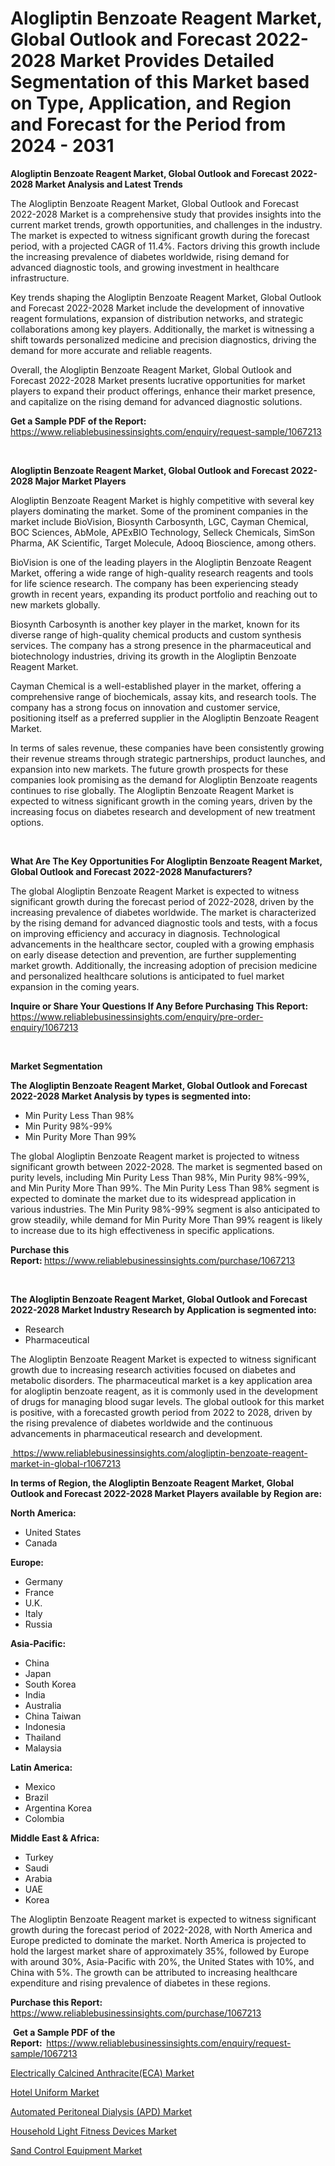 <p><h1>Alogliptin Benzoate Reagent Market, Global Outlook and Forecast 2022-2028 Market Provides Detailed Segmentation of this Market based on Type, Application, and Region and Forecast for the Period from 2024 - 2031</h1></p><p><strong>Alogliptin Benzoate Reagent Market, Global Outlook and Forecast 2022-2028 Market Analysis and Latest Trends</strong></p>
<p><p>The Alogliptin Benzoate Reagent Market, Global Outlook and Forecast 2022-2028 Market is a comprehensive study that provides insights into the current market trends, growth opportunities, and challenges in the industry. The market is expected to witness significant growth during the forecast period, with a projected CAGR of 11.4%. Factors driving this growth include the increasing prevalence of diabetes worldwide, rising demand for advanced diagnostic tools, and growing investment in healthcare infrastructure.</p><p>Key trends shaping the Alogliptin Benzoate Reagent Market, Global Outlook and Forecast 2022-2028 Market include the development of innovative reagent formulations, expansion of distribution networks, and strategic collaborations among key players. Additionally, the market is witnessing a shift towards personalized medicine and precision diagnostics, driving the demand for more accurate and reliable reagents.</p><p>Overall, the Alogliptin Benzoate Reagent Market, Global Outlook and Forecast 2022-2028 Market presents lucrative opportunities for market players to expand their product offerings, enhance their market presence, and capitalize on the rising demand for advanced diagnostic solutions.</p></p>
<p><strong>Get a Sample PDF of the Report:&nbsp;</strong> <a href="https://www.reliablebusinessinsights.com/enquiry/request-sample/1067213">https://www.reliablebusinessinsights.com/enquiry/request-sample/1067213</a></p>
<p>&nbsp;</p>
<p><strong>Alogliptin Benzoate Reagent Market, Global Outlook and Forecast 2022-2028 Major Market Players</strong></p>
<p><p>Alogliptin Benzoate Reagent Market is highly competitive with several key players dominating the market. Some of the prominent companies in the market include BioVision, Biosynth Carbosynth, LGC, Cayman Chemical, BOC Sciences, AbMole, APExBIO Technology, Selleck Chemicals, SimSon Pharma, AK Scientific, Target Molecule, Adooq Bioscience, among others.</p><p>BioVision is one of the leading players in the Alogliptin Benzoate Reagent Market, offering a wide range of high-quality research reagents and tools for life science research. The company has been experiencing steady growth in recent years, expanding its product portfolio and reaching out to new markets globally.</p><p>Biosynth Carbosynth is another key player in the market, known for its diverse range of high-quality chemical products and custom synthesis services. The company has a strong presence in the pharmaceutical and biotechnology industries, driving its growth in the Alogliptin Benzoate Reagent Market.</p><p>Cayman Chemical is a well-established player in the market, offering a comprehensive range of biochemicals, assay kits, and research tools. The company has a strong focus on innovation and customer service, positioning itself as a preferred supplier in the Alogliptin Benzoate Reagent Market.</p><p>In terms of sales revenue, these companies have been consistently growing their revenue streams through strategic partnerships, product launches, and expansion into new markets. The future growth prospects for these companies look promising as the demand for Alogliptin Benzoate reagents continues to rise globally. The Alogliptin Benzoate Reagent Market is expected to witness significant growth in the coming years, driven by the increasing focus on diabetes research and development of new treatment options.</p></p>
<p>&nbsp;</p>
<p><strong>What Are The Key Opportunities For Alogliptin Benzoate Reagent Market, Global Outlook and Forecast 2022-2028 Manufacturers?</strong></p>
<p><p>The global Alogliptin Benzoate Reagent Market is expected to witness significant growth during the forecast period of 2022-2028, driven by the increasing prevalence of diabetes worldwide. The market is characterized by the rising demand for advanced diagnostic tools and tests, with a focus on improving efficiency and accuracy in diagnosis. Technological advancements in the healthcare sector, coupled with a growing emphasis on early disease detection and prevention, are further supplementing market growth. Additionally, the increasing adoption of precision medicine and personalized healthcare solutions is anticipated to fuel market expansion in the coming years.</p></p>
<p><strong>Inquire or Share Your Questions If Any Before Purchasing This Report:</strong> <a href="https://www.reliablebusinessinsights.com/enquiry/pre-order-enquiry/1067213">https://www.reliablebusinessinsights.com/enquiry/pre-order-enquiry/1067213</a></p>
<p>&nbsp;</p>
<p><strong>Market Segmentation</strong></p>
<p><strong>The Alogliptin Benzoate Reagent Market, Global Outlook and Forecast 2022-2028 Market Analysis by types is segmented into:</strong></p>
<p><ul><li>Min Purity Less Than 98%</li><li>Min Purity 98%-99%</li><li>Min Purity More Than 99%</li></ul></p>
<p><p>The global Alogliptin Benzoate Reagent market is projected to witness significant growth between 2022-2028. The market is segmented based on purity levels, including Min Purity Less Than 98%, Min Purity 98%-99%, and Min Purity More Than 99%. The Min Purity Less Than 98% segment is expected to dominate the market due to its widespread application in various industries. The Min Purity 98%-99% segment is also anticipated to grow steadily, while demand for Min Purity More Than 99% reagent is likely to increase due to its high effectiveness in specific applications.</p></p>
<p><strong>Purchase this Report:&nbsp;</strong><a href="https://www.reliablebusinessinsights.com/purchase/1067213">https://www.reliablebusinessinsights.com/purchase/1067213</a></p>
<p>&nbsp;</p>
<p><strong>The Alogliptin Benzoate Reagent Market, Global Outlook and Forecast 2022-2028 Market Industry Research by Application is segmented into:</strong></p>
<p><ul><li>Research</li><li>Pharmaceutical</li></ul></p>
<p><p>The Alogliptin Benzoate Reagent Market is expected to witness significant growth due to increasing research activities focused on diabetes and metabolic disorders. The pharmaceutical market is a key application area for alogliptin benzoate reagent, as it is commonly used in the development of drugs for managing blood sugar levels. The global outlook for this market is positive, with a forecasted growth period from 2022 to 2028, driven by the rising prevalence of diabetes worldwide and the continuous advancements in pharmaceutical research and development.</p></p>
<p><a href="https://www.reliablebusinessinsights.com/alogliptin-benzoate-reagent-market-in-global-r1067213">&nbsp;https://www.reliablebusinessinsights.com/alogliptin-benzoate-reagent-market-in-global-r1067213</a></p>
<p><strong>In terms of Region, the Alogliptin Benzoate Reagent Market, Global Outlook and Forecast 2022-2028 Market Players available by Region are:</strong></p>
<p>
    <p> <strong> North America: </strong>
        <ul>
            <li>United States</li>
            <li>Canada</li>
        </ul>
        </p> 
    <p> <strong> Europe: </strong>
        <ul>
            <li>Germany</li>
            <li>France</li>
            <li>U.K.</li>
            <li>Italy</li>
            <li>Russia</li>
        </ul>
        </p> 
    <p> <strong> Asia-Pacific: </strong>
        <ul>
            <li>China</li>
            <li>Japan</li>
            <li>South Korea</li>
            <li>India</li>
            <li>Australia</li>
            <li>China Taiwan</li>
            <li>Indonesia</li>
            <li>Thailand</li>
            <li>Malaysia</li>
        </ul>
        </p> 
    <p> <strong> Latin America: </strong>
        <ul>
            <li>Mexico</li>
            <li>Brazil</li>
            <li>Argentina Korea</li>
            <li>Colombia</li>
        </ul>
        </p> 
    <p> <strong> Middle East & Africa: </strong>
        <ul>
            <li>Turkey</li>
            <li>Saudi</li>
            <li>Arabia</li>
            <li>UAE</li>
            <li>Korea</li>
        </ul>
    </p>
    </p>
<p><p>The Alogliptin Benzoate Reagent market is expected to witness significant growth during the forecast period of 2022-2028, with North America and Europe predicted to dominate the market. North America is projected to hold the largest market share of approximately 35%, followed by Europe with around 30%, Asia-Pacific with 20%, the United States with 10%, and China with 5%. The growth can be attributed to increasing healthcare expenditure and rising prevalence of diabetes in these regions.</p></p>
<p><strong>Purchase this Report: </strong><a href="https://www.reliablebusinessinsights.com/purchase/1067213">https://www.reliablebusinessinsights.com/purchase/1067213</a></p>
<p>&nbsp;<strong>Get a Sample PDF of the Report:&nbsp;&nbsp;</strong><a href="https://www.reliablebusinessinsights.com/enquiry/request-sample/1067213">https://www.reliablebusinessinsights.com/enquiry/request-sample/1067213</a></p>
<p><strong></strong></p>
<p><p><a href="https://www.linkedin.com/pulse/electrically-calcined-anthraciteeca-market-size-share-analysis-1tfmf">Electrically Calcined Anthracite(ECA) Market</a></p><p><a href="https://github.com/mauripalmi/Market-Research-Report-List-4/blob/main/hotel-uniform-market.md">Hotel Uniform Market</a></p><p><a href="https://medium.com/@boboko938_76821/automated-peritoneal-dialysis-apd-market-a-global-and-regional-analysis-focus-on-region-d5e75ae181a4">Automated Peritoneal Dialysis (APD) Market</a></p><p><a href="https://github.com/nicoletavirag/Market-Research-Report-List-4/blob/main/household-light-fitness-devices-market.md">Household Light Fitness Devices Market</a></p><p><a href="https://medium.com/@cathymaggio_46644/sand-control-equipment-market-size-by-type-gravel-pack-fracturing-pack-sand-control-screen-other-c4a44d8fa81e">Sand Control Equipment Market</a></p></p>